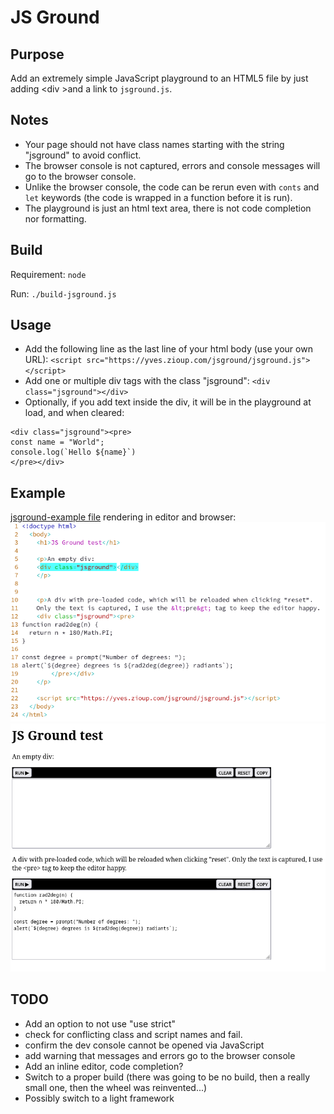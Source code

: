 # JS Ground

## Purpose
Add an extremely simple JavaScript playground to an HTML5 file by just adding &lt;div &gt;and a link to `jsground.js`.

## Notes
* Your page should not have class names starting with the string "jsground" to avoid conflict.
* The browser console is not captured, errors and console messages will go to the browser console.
* Unlike the browser console, the code can be rerun even with `conts` and `let` keywords (the code is wrapped in a function before it is run).
* The playground is just an html text area, there is not code completion nor formatting.

## Build
Requirement: `node`

Run: `./build-jsground.js`

## Usage
* Add the following line as the last line of your html body (use your own URL): `<script src="https://yves.zioup.com/jsground/jsground.js"></script>`
* Add one or multiple div tags with the class "jsground": `<div class="jsground"></div>`
* Optionally, if you add text inside the div, it will be in the playground at load, and when cleared:
```
<div class="jsground"><pre>
const name = "World";
console.log(`Hello ${name}`)
</pre></div>
```

## Example
[jsground-example file](example/jsground-example.html) rendering in editor and browser:  
![jsground example in browser](example/example-editor.png) ![jsground example in browser](example/example-browser.png)


## TODO
* Add an option to not use "use strict"
* check for conflicting class and script names and fail.
* confirm the dev console cannot be opened via JavaScript
* add warning that messages and errors go to the browser console
* Add an inline editor, code completion?
* Switch to a proper build (there was going to be no build, then a really small one, then the wheel was reinvented...)
* Possibly switch to a light framework
